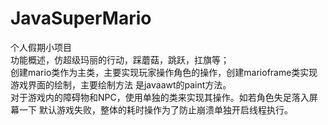 # JavaSuperMario
个人假期小项目<br>
功能概述，仿超级玛丽的行动，踩蘑菇，跳跃，扛旗等； <br>
创建mario类作为主类，主要实现玩家操作角色的操作，创建marioframe类实现游戏界面的绘制，主要绘制方法 是javaawt的paint方法。<br>
对于游戏内的障碍物和NPC，使用单独的类来实现其操作。如若角色失足落入屏幕一下 默认游戏失败，整体的耗时操作为了防止崩溃单独开启线程执行。<br>
